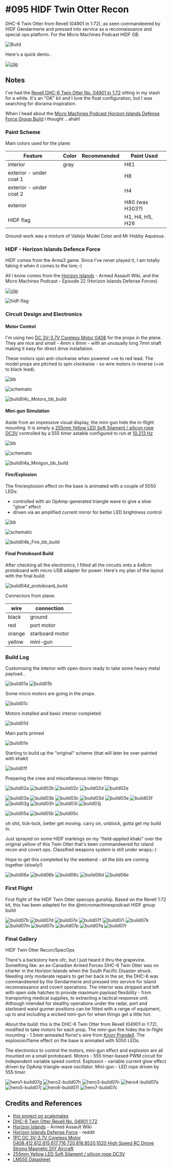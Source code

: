 # #095 HIDF Twin Otter Recon

DHC-6 Twin Otter from Revell (04901 in 1:72), as seen commandeered by HIDF Gendarmerie and pressed into service as a reconnaissance and special ops platform.
For the Micro Machines Podcast HIDF GB.

![Build](./assets/TwinOtter_build.jpg?raw=true)

Here's a quick demo..

[![clip](https://img.youtube.com/vi/hquGInDrmBc/0.jpg)](https://www.youtube.com/watch?v=hquGInDrmBc)

## Notes

I've had the [Revell DHC-6 Twin Otter No. 04901 in 1:72](https://www.scalemates.com/kits/revell-04901-dhc-6-twin-otter--607525)
sitting in my stash for a while.
 It's an "OK" kit and I love the float configuration, but I was searching for diorama inspiration.

When I head about the
[Micro Machines Podcast Horizon Islands Defense Force Group Build](https://www.youtube.com/watch?v=Dcp4T_c6mHw)
I thought .. ahah!

### Paint Scheme

Main colors used for the plane:

| Feature                  | Color                | Recommended | Paint Used |
|--------------------------|----------------------|-------------|------------|
| interior                 | gray                 |             | H61        |
| exterior - under coat  1 |                      |             | H8         |
| exterior - under coat  2 |                      |             | H4         |
| exterior                 |                      |             | H80 (was H303?) |
| HIDF flag                |                      |             | H1, H4, H5, H26 |

Ground-work was a mixture of Vallejo Model Color and Mr Hobby Aqueous.

### HIDF - Horizon Islands Defence Force

HIDF comes from the Arma3 game. Since I've never played it, I am totally faking it when it comes to the lore;-)

All I know comes from the
[Horizon Islands](https://armedassault.fandom.com/wiki/Horizon_Islands) - Armed Assault Wiki,
and the Micro Machines Podcast - Episode 22 (Horizon Islands Defense Forces)

[![clip](https://img.youtube.com/vi/Dcp4T_c6mHw/0.jpg)](https://www.youtube.com/watch?v=Dcp4T_c6mHw)

![hidf-flag](./assets/hidf-flag.jpg?raw=true)

### Circuit Design and Electronics

#### Motor Control

I'm using two [DC 3V-3.7V Coreless Motor 0408](https://www.aliexpress.com/item/4001279573187.html) for the props in the plane.
They are nice and small - 4mm x 8mm  - with an unusually long 7mm shaft making it easy for direct drive installation.

These motors spin anti-clockwise when powered +ve to red lead.
The model props are pitched to spin clockwise - so wire motors in reverse (+ve to black lead).

![bb](./assets/Motors_bb.jpg?raw=true)

![schematic](./assets/Motors_schematic.jpg?raw=true)

![build04c_Motors_bb_build](./assets/build04c_Motors_bb_build.jpg?raw=true)

#### Mini-gun Simulation

Aside from an impressive visual display, the mini-gun hide the in-flight mounting. It is simply a
[255mm Yellow LED Soft Silament / silicon rope DC3V](https://www.aliexpress.com/item/1005005242048043.html)
controlled by a 555 timer astable configured to run at
[10.213 Hz](https://visual555.tardate.com/?mode=astable&r1=10&r2=10&c=4.7)

![bb](./assets/MiniGun_bb.jpg?raw=true)

![schematic](./assets/MiniGun_schematic.jpg?raw=true)

![build04a_Minigun_bb_build](./assets/build04a_Minigun_bb_build.jpg?raw=true)

#### Fire/Explosion

The fire/explosion effect on the base is animated with a couple of 5050 LEDs:

* controlled with an OpAmp-generated triangle wave to give a slow "glow" effect
* driven via an amplified current mirror for better LED brightness control

![bb](./assets/Fire_bb.jpg?raw=true)

![schematic](./assets/Fire_schematic.jpg?raw=true)

![build04b_Fire_bb_build](./assets/build04b_Fire_bb_build.jpg?raw=true)

#### Final Protoboard Build

After checking all the electronics, I fitted all the circuits onto a 4x6cm protoboard with micro USB adapter for power.
Here's my plan of the layout with the final build:

![build04d_protoboard_build](./assets/build04d_protoboard_build.jpg?raw=true)

Connectors from plane:

| wire    | connection      |
|---------|-----------------|
| black   | ground          |
| red     | port motor      |
| orange  | starboard motor |
| yellow  | mini-gun        |

### Build Log

Customising the interior with open doors ready to take some heavy metal payload..

![build01a](./assets/build01a.jpg?raw-true)
![build01b](./assets/build01b.jpg?raw-true)

Some micro motors are going in the props.

![build01c](./assets/build01c.jpg?raw-true)

Motors installed and basic interior completed

![build01d](./assets/build01d.jpg?raw-true)

Main parts primed

![build01e](./assets/build01e.jpg?raw-true)

Starting to build up the "original" scheme (that will later be over-painted with khaki)

![build01f](./assets/build01f.jpg?raw-true)

Preparing the crew and miscellaneous interior fittings

![build02a](./assets/build02a.jpg?raw-true)
![build02b](./assets/build02b.jpg?raw-true)
![build02c](./assets/build02c.jpg?raw-true)
![build02d](./assets/build02d.jpg?raw-true)
![build02e](./assets/build02e.jpg?raw-true)

![build03a](./assets/build03a.jpg?raw-true)
![build03b](./assets/build03b.jpg?raw-true)
![build03c](./assets/build03c.jpg?raw-true)
![build03d](./assets/build03d.jpg?raw-true)
![build03e](./assets/build03e.jpg?raw-true)
![build03f](./assets/build03f.jpg?raw-true)
![build03g](./assets/build03g.jpg?raw-true)
![build03h](./assets/build03h.jpg?raw-true)
![build03i](./assets/build03i.jpg?raw-true)
![build03j](./assets/build03j.jpg?raw-true)

![build05a](./assets/build05a.jpg?raw-true)
![build05b](./assets/build05b.jpg?raw-true)
![build05c](./assets/build05c.jpg?raw-true)

oh shit, tick-tock,
better get moving.
carry on, unblock,
gotta get my build in.

Just sprayed on some HIDF markings on my "field-applied khaki" over the original yellow of this Twin Otter that's been commandeered for island recon and covert ops.
Classified weapons system is still under wraps;-)

Hope to get this completed by the weekend - all the bits are coming together (slowly!)

![build06a](./assets/build06a.jpg?raw-true)
![build06b](./assets/build06b.jpg?raw-true)
![build06c](./assets/build06c.jpg?raw-true)
![build06d](./assets/build06d.jpg?raw-true)
![build06e](./assets/build06e.jpg?raw-true)

### First Flight

First flight of the HIDF Twin Otter specops gunship. Based on the Revell 1:72 kit, this has been adapted for the @micromachinespodcast HIDF group build

![build07b](./assets/build07b.jpg?raw-true)
![build07d](./assets/build07d.jpg?raw-true)
![build07e](./assets/build07e.jpg?raw-true)
![build07f](./assets/build07f.jpg?raw-true)
![build07i](./assets/build07i.jpg?raw-true)
![build07k](./assets/build07k.jpg?raw-true)
![build07m](./assets/build07m.jpg?raw-true)
![build07o](./assets/build07o.jpg?raw-true)
![build07p](./assets/build07p.jpg?raw-true)
![build07q](./assets/build07q.jpg?raw-true)
![build07r](./assets/build07r.jpg?raw-true)

### Final Gallery

HIDF Twin Otter Recon/SpecOps

There's a backstory here ofc, but I just heard it thru the grapevine. Something like:
an ex-Canadian Armed Forces DHC-6 Twin Otter was on charter in the Horizon Islands when the South Pacific Disaster struck.
Needing only moderate repairs to get her back in the air, the DHC-6 was commandeered by the Gendarmerie and pressed into service
for island reconnaissance and covert operations. The interior was stripped and left with open side hatches to provide maximum payload flexibility - from transporting medical supplies, to extracting a tactical response unit. Although intended for stealthy operations under the radar, port and starboard waist gunner positions
can be fitted with a range of equipment, up to and including a wicked mini-gun for when things get a little hot.

About the build: this is the DHC-6 Twin Otter from Revell (04901 in 1:72), modified to take motors for each prop.
The mini-gun fire hides the in-flight mounting - 1.5mm annealed florist's wire from [Knorr Prandell](https://www.knorrprandell.com).
The explosion/flame effect on the base is animated with 5050 LEDs.

The electronics to control the motors, mini-gun effect and explosion are all mounted on a small protoboard.
Motors - 555 timer-based PWM circuit for independent variable speed control.
Explosion - variable current glow effect driven by OpAmp triangle-wave oscillator.
Mini-gun - LED rope driven by 555 timer.

![hero1-build07g](./assets/hero1-build07g.jpg?raw=true)
![hero2-build07h](./assets/hero2-build07h.jpg?raw=true)
![hero3-build07n](./assets/hero3-build07n.jpg?raw=true)
![hero4-build07a](./assets/hero4-build07a.jpg?raw=true)
![hero5-build07j](./assets/hero5-build07j.jpg?raw=true)
![hero6-build07l](./assets/hero6-build07l.jpg?raw=true)
![hero7-build07c](./assets/hero7-build07c.jpg?raw=true)

## Credits and References

* [this project on scalemates](https://www.scalemates.com/profiles/mate.php?id=74137&p=projects&project=152241)
* [DHC-6 Twin Otter Revell No. 04901 1:72](https://www.scalemates.com/kits/revell-04901-dhc-6-twin-otter--607525)
* [Horizon Islands](https://armedassault.fandom.com/wiki/Horizon_Islands) - Armed Assault Wiki
* [Horizon Islands Defense Force](https://www.reddit.com/r/arma/comments/zpuc88/horizon_islands_defense_force/) - reddit
* [1PC DC 3V-3.7V Coreless Motor 0408,412,612,615,617.716,720,816,8520,1020 High Speed RC Drone Strong Magnetic DIY Aircraft](https://www.aliexpress.com/item/4001279573187.html)
* [255mm Yellow LED Soft Silament / silicon rope DC3V](https://www.aliexpress.com/item/1005005242048043.html)
* [LM555 Datasheet](https://www.futurlec.com/Linear/LM555CN.shtml)
